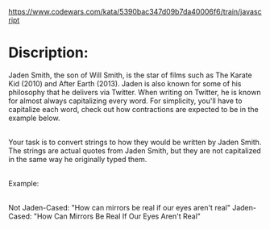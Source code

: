 https://www.codewars.com/kata/5390bac347d09b7da40006f6/train/javascript

# Discription:

Jaden Smith, the son of Will Smith, is the star of films such as The Karate Kid (2010) and After Earth (2013). Jaden is also known for some of his philosophy that he delivers via Twitter. When writing on Twitter, he is known for almost always capitalizing every word. For simplicity, you'll have to capitalize each word, check out how contractions are expected to be in the example below.
<br>
<br>

Your task is to convert strings to how they would be written by Jaden Smith. The strings are actual quotes from Jaden Smith, but they are not capitalized in the same way he originally typed them.
<br>
<br>

Example:
<br>
<br>

Not Jaden-Cased: "How can mirrors be real if our eyes aren't real"
Jaden-Cased: "How Can Mirrors Be Real If Our Eyes Aren't Real"
